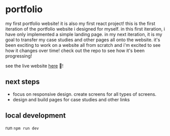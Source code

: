 # portfolio
my first portfolio website! it is also my first react project! this is the first iteration of the portfolio website i designed for myself. in this first iteration, i have only implemented a simple landing page. in my next iteration, it is my goal to transfer my case studies and other pages all onto the website. it's been exciting to work on a website all from scratch and i'm excited to see how it changes over time! check out the repo to see how it's been progressing! 

see the live website [here](https://rjoyc.github.io/portfolio/) 🎉!

## next steps
- focus on responsive design. create screens for all types of screens.
- design and build pages for case studies and other links

## local development 
run `npm run dev`
